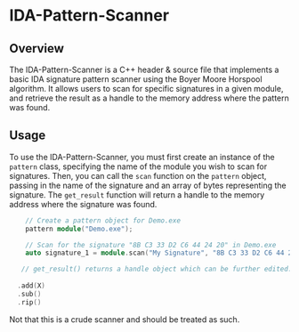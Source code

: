# IDA-Pattern-Scanner

## Overview

The IDA-Pattern-Scanner is a C++ header & source file that implements a basic IDA signature pattern scanner using the Boyer Moore Horspool algorithm. It allows users to scan for specific signatures in a given module, and retrieve the result as a handle to the memory address where the pattern was found.

## Usage

To use the IDA-Pattern-Scanner, you must first create an instance of the `pattern` class, specifying the name of the module you wish to scan for signatures. Then, you can call the `scan` function on the `pattern` object, passing in the name of the signature and an array of bytes representing the signature. The `get_result` function will return a handle to the memory address where the signature was found.

```c++
    // Create a pattern object for Demo.exe
    pattern module("Demo.exe");

    // Scan for the signature "8B C3 33 D2 C6 44 24 20" in Demo.exe
    auto signature_1 = module.scan("My Signature", "8B C3 33 D2 C6 44 24 20").get_result().as<uint64_t*>(); 

   // get_result() returns a handle object which can be further edited.
   
  .add(X)
  .sub()
  .rip()

```

Not that this is a crude scanner and should be treated as such.
